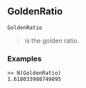 ## GoldenRatio
```
GoldenRatio
```
> is the golden ratio.

### Examples 
``` 
>> N(GoldenRatio)
1.618033988749895
```  
 
